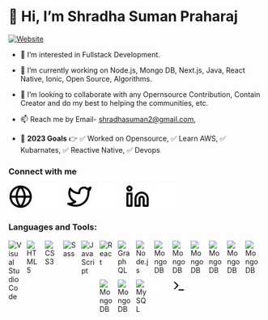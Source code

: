 
# 👋 Hi, I’m Shradha Suman Praharaj

[![Website](https://my-name-is-shradha.vercel.app/_next/image?url=%2FSSP-full.png&w=384&q=75)](https://my-name-is-shradha.vercel.app/)

- 👀 I’m interested in Fullstack Development.
- 🌱 I’m currently working on Node.js, Mongo DB, Next.js, Java, React Native, Ionic, Open Source, Algorithms.
- 💞️ I’m looking to collaborate with any Opernsource Contribution, Contain Creator and do my best to helping the communities, etc.
- 📫 Reach me by Email- shradhasuman2@gmail.com,

- 🧠 **2023 Goals** 👉
      ✅ Worked on Opensource,
      ✅ Learn AWS,
      ✅ Kubarnates,
      ✅ Reactive Native,
      ✅ Devops
  
### Connect with me

[![website](./img/globe-light.svg)](https://my-name-is-shradha.vercel.app#gh-light-mode-only)
[![website](./img/globe-dark.svg)](https://my-name-is-shradha.vercel.app#gh-dark-mode-only)
&nbsp;&nbsp;
[![website](./img/twitter-light.svg)](https://twitter.com/shradhasuman21#gh-light-mode-only)
[![website](./img/twitter-dark.svg)](https://twitter.com/shradhasuman21#gh-dark-mode-only)
&nbsp;&nbsp;
[![website](./img/linkedin-light.svg)](https://www.linkedin.com/in/shradha-suman-praharaj-b32a7a146#gh-light-mode-only)
[![website](./img/linkedin-dark.svg)](https://www.linkedin.com/in/shradha-suman-praharaj-b32a7a146#gh-dark-mode-only)


### Languages and Tools:
<img align="left" alt="Visual Studio Code" width="26px" src="https://cdn.jsdelivr.net/gh/devicons/devicon/icons/vscode/vscode-original.svg" style="padding-right:10px; padding-bottom: 10px" />
<img align="left" alt="HTML5" width="26px" src="https://cdn.jsdelivr.net/gh/devicons/devicon/icons/html5/html5-original.svg" style="padding-right:10px; padding-bottom: 10px" />
<img align="left" alt="CSS3" width="26px" src="https://cdn.jsdelivr.net/gh/devicons/devicon/icons/css3/css3-original.svg" style="padding-right:10px; padding-bottom: 10px" />
<img align="left" alt="Sass" width="26px" src="https://cdn.jsdelivr.net/gh/devicons/devicon/icons/sass/sass-original.svg" style="padding-right:10px; padding-bottom: 10px" />
<img align="left" alt="JavaScript" width="26px" src="https://cdn.jsdelivr.net/gh/devicons/devicon/icons/javascript/javascript-original.svg" style="padding-right:10px; padding-bottom: 10px" />
<img align="left" alt="React" width="26px" src="https://cdn.jsdelivr.net/gh/devicons/devicon/icons/react/react-original.svg" style="padding-right:10px; padding-bottom: 10px" />
<img align="left" alt="GraphQL" width="26px" src="https://cdn.jsdelivr.net/gh/devicons/devicon/icons/graphql/graphql-plain.svg" style="padding-right:10px; padding-bottom: 10px" />
<img align="left" alt="Node.js" width="26px" src="https://cdn.jsdelivr.net/gh/devicons/devicon/icons/nodejs/nodejs-original.svg" style="padding-right:10px; padding-bottom: 10px" />
<img align="left" alt="MongoDB" width="26px" src="https://cdn.jsdelivr.net/gh/devicons/devicon/icons/mongodb/mongodb-original.svg" style="padding-right:10px; padding-bottom: 10px" />
<img align="left" alt="MongoDB" width="26px" src="https://cdn.jsdelivr.net/gh/devicons/devicon/icons/angularjs/angularjs-original.svg" style="padding-right:10px; padding-bottom: 10px" />
<img align="left" alt="MongoDB" width="26px" src="https://cdn.jsdelivr.net/gh/devicons/devicon/icons/babel/babel-original.svg" style="padding-right:10px; padding-bottom: 10px" />
<img align="left" alt="MongoDB" width="26px" src="https://cdn.jsdelivr.net/gh/devicons/devicon/icons/php/php-original.svg" style="padding-right:10px; padding-bottom: 10px" />
<img align="left" alt="MongoDB" width="26px" src="https://cdn.jsdelivr.net/gh/devicons/devicon/icons/typescript/typescript-original.svg" style="padding-right:10px; padding-bottom: 10px" />
<img align="left" alt="MongoDB" width="26px" src="https://cdn.jsdelivr.net/gh/devicons/devicon/icons/vuejs/vuejs-original.svg" style="padding-right:10px; padding-bottom: 10px" />
<img align="left" alt="MongoDB" width="26px" src="https://cdn.jsdelivr.net/gh/devicons/devicon/icons/redux/redux-original.svg" style="padding-right:10px; padding-bottom: 10px" />
<img align="left" alt="MongoDB" width="26px" src="https://cdn.jsdelivr.net/gh/devicons/devicon/icons/webpack/webpack-original.svg" style="padding-right:10px; padding-bottom: 10px" />
<img align="left" alt="MySQL" width="26px" src="https://cdn.jsdelivr.net/gh/devicons/devicon/icons/mysql/mysql-original.svg" style="padding-right:10px; padding-bottom: 10px" />
<img align="left" alt="Git" width="26px" src="./img/git.png" style="padding-right:10px; padding-bottom: 10px" />

<picture>
      <source media="(prefers-color-scheme: light)" srcset="./img/terminal-light.svg#gh-dark-mode-only">
      <img align="left" alt="Terminal" width="26px" src="./img/terminal-light.svg#gh-light-mode-only" />
</picture>
  
